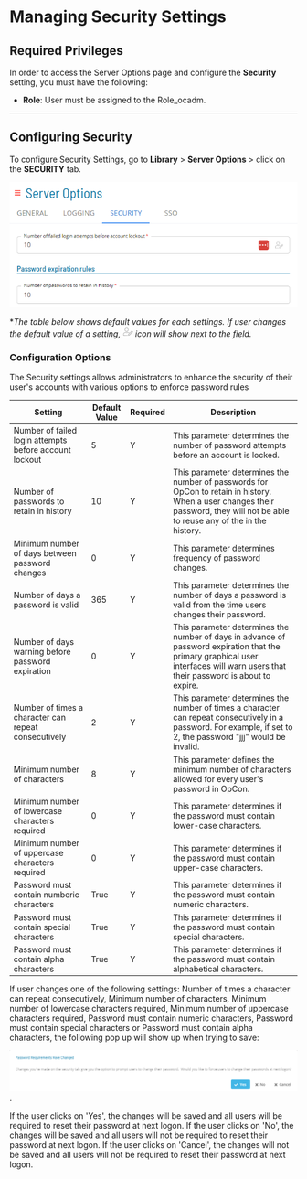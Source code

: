 # Managing Security Settings

## Required Privileges

In order to access the Server Options page and configure the **Security** setting, you must have the following:

- **Role**: User must be assigned to the Role_ocadm.

---

## Configuring Security

To configure Security Settings, go to **Library** > **Server Options** > click on the **SECURITY** tab.

![A screen showing logging settings under server options](../../../../../Resources/Images/SM/Library/ServerOptions/Security-Settings.png "Configuring Logging Settings")

\*_The table below shows default values for each settings. If user changes the default value of a setting, ![An user icon representing value changed by user](../../../../../Resources/Images/SM/Library/ServerOptions/Logging-User-Defined.png "User defined icon") icon will show next to the field._

### Configuration Options

The Security settings allows administrators to enhance the security of their user's accounts with various options to enforce password rules

| Setting                                                | Default Value | Required | Description                                                                                                                                                                       |
| ------------------------------------------------------ | ------------- | -------- | --------------------------------------------------------------------------------------------------------------------------------------------------------------------------------- |
| Number of failed login attempts before account lockout | 5             | Y        | This parameter determines the number of password attempts before an account is locked.                                                                                            |
| Number of passwords to retain in history               | 10            | Y        | This parameter determines the number of passwords for OpCon to retain in history. When a user changes their password, they will not be able to reuse any of the in the history.   |
| Minimum number of days between password changes        | 0             | Y        | This parameter determines frequency of password changes.                                                                                                                          |
| Number of days a password is valid                     | 365           | Y        | This parameter determines the number of days a password is valid from the time users changes their password.                                                                      |
| Number of days warning before password expiration      | 0             | Y        | This parameter determines the number of days in advance of password expiration that the primary graphical user interfaces will warn users that their password is about to expire. |
| Number of times a character can repeat consecutively   | 2             | Y        | This parameter determines the number of times a character can repeat consecutively in a password. For example, if set to 2, the password "jjj" would be invalid.                  |
| Minimum number of characters                           | 8             | Y        | This parameter defines the minimum number of characters allowed for every user's password in OpCon.                                                                               |
| Minimum number of lowercase characters required        | 0             | Y        | This parameter determines if the password must contain lower-case characters.                                                                                                     |
| Minimum number of uppercase characters required        | 0             | Y        | This parameter determines if the password must contain upper-case characters.                                                                                                     |
| Password must contain numberic characters              | True          | Y        | This parameter determines if the password must contain numeric characters.                                                                                                        |
| Password must contain special characters               | True          | Y        | This parameter determines if the password must contain special characters.                                                                                                        |
| Password must contain alpha characters                 | True          | Y        | This parameter determines if the password must contain alphabetical characters.                                                                                                   |

If user changes one of the following settings: Number of times a character can repeat consecutively, Minimum number of characters, Minimum number of lowercase characters required, Minimum number of uppercase characters required, Password must contain numeric characters, Password must contain special characters or Password must contain alpha characters, the following pop up will show up when trying to save:

![A pop up providing user option to force reset passwords for all users](../../../../../Resources/Images/SM/Library/ServerOptions/password-reset-popup.png "Password Requirements Have Changed").

If the user clicks on 'Yes', the changes will be saved and all users will be required to reset their password at next logon.
If the user clicks on 'No', the changes will be saved and all users will not be required to reset their password at next logon.
If the user clicks on 'Cancel', the changes will not be saved and all users will not be required to reset their password at next logon.
